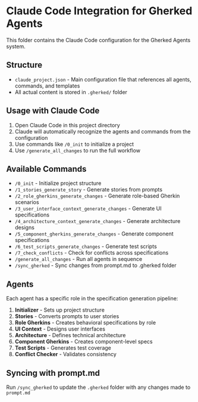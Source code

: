# Claude Code Integration for Gherked Agents

This folder contains the Claude Code configuration for the Gherked Agents system.

## Structure

- `claude_project.json` - Main configuration file that references all agents, commands, and templates
- All actual content is stored in `.gherked/` folder

## Usage with Claude Code

1. Open Claude Code in this project directory
2. Claude will automatically recognize the agents and commands from the configuration
3. Use commands like `/0_init` to initialize a project
4. Use `/generate_all_changes` to run the full workflow

## Available Commands

- `/0_init` - Initialize project structure
- `/1_stories_generate_story` - Generate stories from prompts
- `/2_role_gherkins_generate_changes` - Generate role-based Gherkin scenarios
- `/3_user_interface_context_generate_changes` - Generate UI specifications
- `/4_architecture_context_generate_changes` - Generate architecture designs
- `/5_component_gherkins_generate_changes` - Generate component specifications
- `/6_test_scripts_generate_changes` - Generate test scripts
- `/7_check_conflicts` - Check for conflicts across specifications
- `/generate_all_changes` - Run all agents in sequence
- `/sync_gherked` - Sync changes from prompt.md to .gherked folder

## Agents

Each agent has a specific role in the specification generation pipeline:
1. **Initializer** - Sets up project structure
2. **Stories** - Converts prompts to user stories
3. **Role Gherkins** - Creates behavioral specifications by role
4. **UI Context** - Designs user interfaces
5. **Architecture** - Defines technical architecture
6. **Component Gherkins** - Creates component-level specs
7. **Test Scripts** - Generates test coverage
8. **Conflict Checker** - Validates consistency

## Syncing with prompt.md

Run `/sync_gherked` to update the `.gherked` folder with any changes made to `prompt.md`